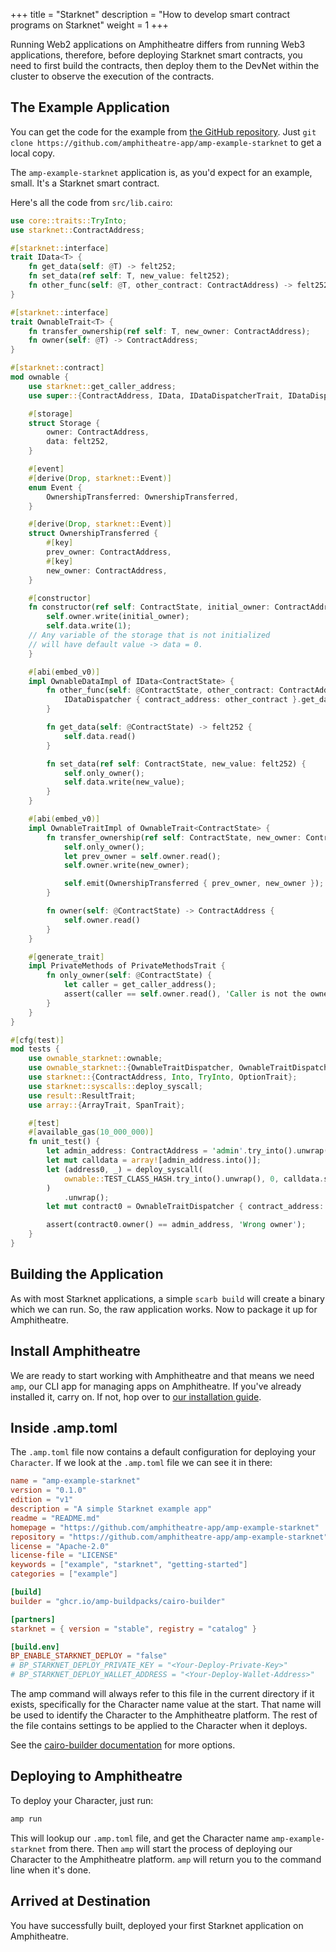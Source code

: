 +++
title = "Starknet"
description = "How to develop smart contract programs on Starknet"
weight = 1
+++

Running Web2 applications on Amphitheatre differs from running Web3 applications, therefore, before deploying Starknet smart contracts, you need to first build the contracts, then deploy them to the DevNet within the cluster to observe the execution of the contracts.

## The Example Application

You can get the code for the example from [the GitHub
repository](https://github.com/amphitheatre-app/amp-example-starknet). Just `git clone
https://github.com/amphitheatre-app/amp-example-starknet` to get a local copy.

The `amp-example-starknet` application is, as you'd expect for an example, small. It's a Starknet
smart contract. 

Here's all the code from `src/lib.cairo`:

```rust
use core::traits::TryInto;
use starknet::ContractAddress;

#[starknet::interface]
trait IData<T> {
    fn get_data(self: @T) -> felt252;
    fn set_data(ref self: T, new_value: felt252);
    fn other_func(self: @T, other_contract: ContractAddress) -> felt252;
}

#[starknet::interface]
trait OwnableTrait<T> {
    fn transfer_ownership(ref self: T, new_owner: ContractAddress);
    fn owner(self: @T) -> ContractAddress;
}

#[starknet::contract]
mod ownable {
    use starknet::get_caller_address;
    use super::{ContractAddress, IData, IDataDispatcherTrait, IDataDispatcher, OwnableTrait};

    #[storage]
    struct Storage {
        owner: ContractAddress,
        data: felt252,
    }

    #[event]
    #[derive(Drop, starknet::Event)]
    enum Event {
        OwnershipTransferred: OwnershipTransferred,
    }

    #[derive(Drop, starknet::Event)]
    struct OwnershipTransferred {
        #[key]
        prev_owner: ContractAddress,
        #[key]
        new_owner: ContractAddress,
    }

    #[constructor]
    fn constructor(ref self: ContractState, initial_owner: ContractAddress) {
        self.owner.write(initial_owner);
        self.data.write(1);
    // Any variable of the storage that is not initialized
    // will have default value -> data = 0.
    }

    #[abi(embed_v0)]
    impl OwnableDataImpl of IData<ContractState> {
        fn other_func(self: @ContractState, other_contract: ContractAddress) -> felt252 {
            IDataDispatcher { contract_address: other_contract }.get_data()
        }

        fn get_data(self: @ContractState) -> felt252 {
            self.data.read()
        }

        fn set_data(ref self: ContractState, new_value: felt252) {
            self.only_owner();
            self.data.write(new_value);
        }
    }

    #[abi(embed_v0)]
    impl OwnableTraitImpl of OwnableTrait<ContractState> {
        fn transfer_ownership(ref self: ContractState, new_owner: ContractAddress) {
            self.only_owner();
            let prev_owner = self.owner.read();
            self.owner.write(new_owner);

            self.emit(OwnershipTransferred { prev_owner, new_owner });
        }

        fn owner(self: @ContractState) -> ContractAddress {
            self.owner.read()
        }
    }

    #[generate_trait]
    impl PrivateMethods of PrivateMethodsTrait {
        fn only_owner(self: @ContractState) {
            let caller = get_caller_address();
            assert(caller == self.owner.read(), 'Caller is not the owner');
        }
    }
}

#[cfg(test)]
mod tests {
    use ownable_starknet::ownable;
    use ownable_starknet::{OwnableTraitDispatcher, OwnableTraitDispatcherTrait};
    use starknet::{ContractAddress, Into, TryInto, OptionTrait};
    use starknet::syscalls::deploy_syscall;
    use result::ResultTrait;
    use array::{ArrayTrait, SpanTrait};

    #[test]
    #[available_gas(10_000_000)]
    fn unit_test() {
        let admin_address: ContractAddress = 'admin'.try_into().unwrap();
        let mut calldata = array![admin_address.into()];
        let (address0, _) = deploy_syscall(
            ownable::TEST_CLASS_HASH.try_into().unwrap(), 0, calldata.span(), false
        )
            .unwrap();
        let mut contract0 = OwnableTraitDispatcher { contract_address: address0 };

        assert(contract0.owner() == admin_address, 'Wrong owner');
    }
}
```

## Building the Application

As with most Starknet applications, a simple `scarb build` will create a binary
which we can run. So, the raw application works. Now to package
it up for Amphitheatre.

## Install Amphitheatre

We are ready to start working with Amphitheatre and that means we need `amp`, our CLI
app for managing apps on Amphitheatre. If you've already installed it, carry on. If not,
hop over to [our installation guide](@/installation/_index.md).

## Inside .amp.toml

The `.amp.toml` file now contains a default configuration for deploying your
`Character`. If we look at the `.amp.toml` file we can see it in there:

```toml
name = "amp-example-starknet"
version = "0.1.0"
edition = "v1"
description = "A simple Starknet example app"
readme = "README.md"
homepage = "https://github.com/amphitheatre-app/amp-example-starknet"
repository = "https://github.com/amphitheatre-app/amp-example-starknet"
license = "Apache-2.0"
license-file = "LICENSE"
keywords = ["example", "starknet", "getting-started"]
categories = ["example"]

[build]
builder = "ghcr.io/amp-buildpacks/cairo-builder"

[partners]
starknet = { version = "stable", registry = "catalog" }

[build.env]
BP_ENABLE_STARKNET_DEPLOY = "false"
# BP_STARKNET_DEPLOY_PRIVATE_KEY = "<Your-Deploy-Private-Key>"
# BP_STARKNET_DEPLOY_WALLET_ADDRESS = "<Your-Deploy-Wallet-Address>"
```

The amp command will always refer to this file in the current directory if it
exists, specifically for the Character name value at the start. That name will
be used to identify the Character to the Amphitheatre platform. The rest of the
file contains settings to be applied to the Character when it deploys.

See the [cairo-builder
documentation](https://github.com/amp-buildpacks/cairo-builder)
for more options.

## Deploying to Amphitheatre

To deploy your Character, just run:

```sh
amp run
```

This will lookup our `.amp.toml` file, and get the Character name `amp-example-starknet`
from there. Then `amp` will start the process of deploying our Character to the
Amphitheatre platform. `amp` will return you to the command line when it's done.

## Arrived at Destination

You have successfully built, deployed your first Starknet application on Amphitheatre.
